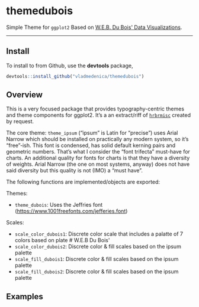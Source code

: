 # themedubois

Simple Theme for `ggplot2` Based on [W.E.B. Du Bois' Data Visualizations](https://www.smithsonianmag.com/history/first-time-together-and-color-book-displays-web-du-bois-visionary-infographics-180970826/).

-----
## Install 

To install to from Github, use the **devtools** package,

```r
devtools::install_github("vladmedenica/themedubois")
```
## Overview

This is a very focused package that provides typography-centric themes
and theme components for ggplot2. It’s a an extract/riff of
[`hrbrmisc`](https://github.com/hrbrmstr/hrbrmisc) created by request.

The core theme: `theme_ipsum` (“ipsum” is Latin for “precise”) uses
Arial Narrow which should be installed on practically any modern system,
so it’s “free”-ish. This font is condensed, has solid default kerning
pairs and geometric numbers. That’s what I consider the “font trifecta”
must-have for charts. An additional quality for fonts for charts is that
they have a diversity of weights. Arial Narrow (the one on most systems,
anyway) does not have said diversity but this quality is not (IMO) a
“must have”.

The following functions are implemented/objects are exported:

Themes:

  - `theme_dubois`: Uses the Jeffries font (https://www.1001freefonts.com/jefferies.font)

Scales:

  - `scale_color_dubois1`: Discrete color scale that includes a palatte of 7 colors based on plate # W.E.B Du Bois' 
  - `scale_color_dubois2`: Discrete color & fill scales based on the ipsum
    palette
  - `scale_fill_dubois1`: Discrete color & fill scales based on the ipsum
    palette
  - `scale_fill_dubois2`: Discrete color & fill scales based on the ipsum
    palette
 
 ## Examples

